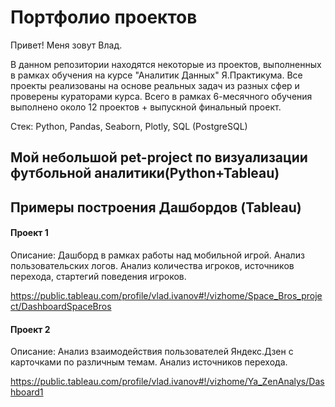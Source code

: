 # Портфолио проектов
Привет! Меня зовут Влад.

В данном репозитории находятся некоторые из проектов, выполненных в рамках обучения на курсе "Аналитик Данных"  Я.Практикума.  Все проекты реализованы на основе реальных задач из разных сфер и проверены кураторами курса.
Всего в рамках 6-месячного обучения выполнено около 12 проектов + выпускной финальный проект.

Стек: Python, Pandas, Seaborn, Plotly, SQL (PostgreSQL)

## Мой небольшой pet-project по визуализации футбольной аналитики(Python+Tableau) 

## Примеры построения Дашбордов  (Tableau) 

#### Проект 1
Описание: Дашборд в рамках работы над мобильной игрой. 
Анализ пользовательских логов. Анализ количества игроков, источников перехода, стартегий поведения игроков.

https://public.tableau.com/profile/vlad.ivanov#!/vizhome/Space_Bros_project/DashboardSpaceBros

#### Проект 2
Описание: Анализ взаимодействия пользователей Яндекс.Дзен с карточками по различным темам. Анализ источников перехода. 

https://public.tableau.com/profile/vlad.ivanov#!/vizhome/Ya_ZenAnalys/Dashboard1
